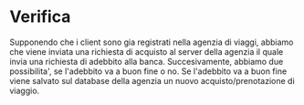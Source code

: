# Verifica
Supponendo che i client sono gia registrati nella agenzia di viaggi, abbiamo che viene inviata una richiesta di acquisto al server della agenzia il quale invia una richiesta di adebbito alla banca. Succesivamente, abbiamo due possibilita', se l'adebbito va a buon fine o no. Se l'adebbito va a buon fine viene salvato sul database della agenzia un nuovo acquisto/prenotazione di viaggio.
